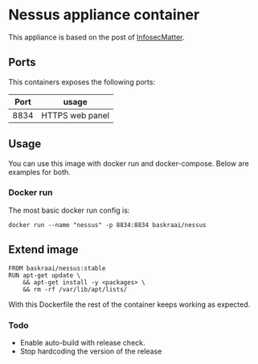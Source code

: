 # Nessus appliance container
This appliance is based on the post of [InfosecMatter](https://www.infosecmatter.com/install-nessus-in-docker/).

## Ports
This containers exposes the following ports:

| Port | usage |
| :---: | --- |
| 8834 | HTTPS web panel |

## Usage
You can use this image with docker run and docker-compose.
Below are examples for both.

### Docker run
The most basic docker run config is:
```
docker run --name "nessus" -p 8834:8834 baskraai/nessus
```

## Extend image
```
FROM baskraai/nessus:stable
RUN apt-get update \
    && apt-get install -y <packages> \
    && rm -rf /var/lib/apt/lists/
```

With this Dockerfile the rest of the container keeps working as expected.

### Todo
- Enable auto-build with release check.
- Stop hardcoding the version of the release
